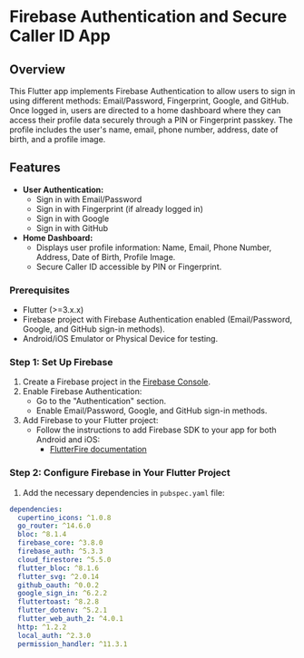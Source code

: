 # Firebase Authentication and Secure Caller ID App

## Overview

This Flutter app implements Firebase Authentication to allow users to sign in using different methods: Email/Password, Fingerprint, Google, and GitHub. Once logged in, users are directed to a home dashboard where they can access their profile data securely through a PIN or Fingerprint passkey. The profile includes the user's name, email, phone number, address, date of birth, and a profile image.

## Features

- **User Authentication:**
  - Sign in with Email/Password
  - Sign in with Fingerprint (if already logged in)
  - Sign in with Google
  - Sign in with GitHub
- **Home Dashboard:**
  - Displays user profile information: Name, Email, Phone Number, Address, Date of Birth, Profile Image.
  - Secure Caller ID accessible by PIN or Fingerprint.

### Prerequisites

- Flutter (>=3.x.x)
- Firebase project with Firebase Authentication enabled (Email/Password, Google, and GitHub sign-in methods).
- Android/iOS Emulator or Physical Device for testing.
  
### Step 1: Set Up Firebase

1. Create a Firebase project in the [Firebase Console](https://console.firebase.google.com/).
2. Enable Firebase Authentication:
   - Go to the "Authentication" section.
   - Enable Email/Password, Google, and GitHub sign-in methods.
3. Add Firebase to your Flutter project:
   - Follow the instructions to add Firebase SDK to your app for both Android and iOS:
     - [FlutterFire documentation](https://firebase.flutter.dev/docs/overview)

### Step 2: Configure Firebase in Your Flutter Project

1. Add the necessary dependencies in `pubspec.yaml` file:

```yaml
dependencies:
  cupertino_icons: ^1.0.8
  go_router: ^14.6.0
  bloc: ^8.1.4
  firebase_core: ^3.8.0
  firebase_auth: ^5.3.3
  cloud_firestore: ^5.5.0
  flutter_bloc: ^8.1.6
  flutter_svg: ^2.0.14
  github_oauth: ^0.0.2
  google_sign_in: ^6.2.2
  fluttertoast: ^8.2.8
  flutter_dotenv: ^5.2.1
  flutter_web_auth_2: ^4.0.1
  http: ^1.2.2
  local_auth: ^2.3.0
  permission_handler: ^11.3.1

